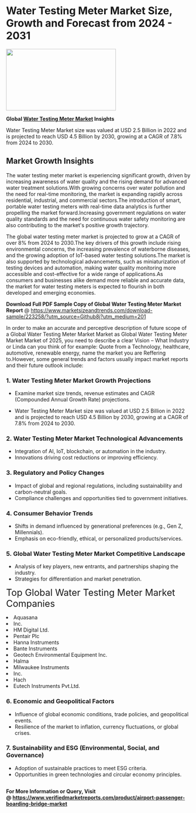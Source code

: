 <H1>Water Testing Meter Market Size, Growth and Forecast from 2024 - 2031</H1><img class="aligncenter size-medium wp-image-584254" src="https://thirdeyenews.in/wp-content/uploads/2024/09/Global-Market-Research-300x168.jpeg" alt="" width="300" height="168" /><p><strong>Global&nbsp;<a href="https://www.marketsizeandtrends.com/download-sample/223258/?utm_source=Github8j?utm_medium=201">Water Testing Meter Market</a> Insights</strong></p><p>Water Testing Meter Market size was valued at USD 2.5 Billion in 2022 and is projected to reach USD 4.5 Billion by 2030, growing at a CAGR of 7.8% from 2024 to 2030.</p><p><h2>Market Growth Insights</h2> <p>The water testing meter market is experiencing significant growth, driven by increasing awareness of water quality and the rising demand for advanced water treatment solutions.With growing concerns over water pollution and the need for real-time monitoring, the market is expanding rapidly across residential, industrial, and commercial sectors.The introduction of smart, portable water testing meters with real-time data analytics is further propelling the market forward.Increasing government regulations on water quality standards and the need for continuous water safety monitoring are also contributing to the market's positive growth trajectory.</p> <p>The global water testing meter market is projected to grow at a CAGR of over 8% from 2024 to 2030.The key drivers of this growth include rising environmental concerns, the increasing prevalence of waterborne diseases, and the growing adoption of IoT-based water testing solutions.The market is also supported by technological advancements, such as miniaturization of testing devices and automation, making water quality monitoring more accessible and cost-effective for a wide range of applications.As consumers and businesses alike demand more reliable and accurate data, the market for water testing meters is expected to flourish in both developed and emerging economies.</p> <p><span class=""><strong>Download Full PDF Sample Copy of Global Water Testing Meter Market Report</strong> @ <a href="https://www.marketsizeandtrends.com/download-sample/223258/?utm_source=Github8j?utm_medium=201" target="_blank">https://www.marketsizeandtrends.com/download-sample/223258/?utm_source=Github8j?utm_medium=201</a></span></p><p>In order to make an accurate and perceptive description of future scope of a Global&nbsp;Water Testing Meter Market Market as Global&nbsp;Water Testing Meter Market Market of 2025, you need to describe a clear Vision &ndash; What Industry or Linda can you think of for example: Quote from a Technology, healthcare, automotive, renewable energy, name the market you are Reffering to.However, some general trends and factors usually impact market reports and their future outlook include:</p><h3>1.&nbsp;<strong>Water Testing Meter Market Growth Projections</strong></h3><ul><li>Examine market size trends, revenue estimates and CAGR (Compounded Annual Growth Rate) projections.</li><li><p>Water Testing Meter Market size was valued at USD 2.5 Billion in 2022 and is projected to reach USD 4.5 Billion by 2030, growing at a CAGR of 7.8% from 2024 to 2030.</p></li></ul><h3>2.&nbsp;<strong>Water Testing Meter Market Technological Advancements</strong></h3><ul><li>Integration of AI, IoT, blockchain, or automation in the industry.</li><li>Innovations driving cost reductions or improving efficiency.</li></ul><h3>3.&nbsp;<strong>Regulatory and Policy Changes</strong></h3><ul><li>Impact of global and regional regulations, including sustainability and carbon-neutral goals.</li><li>Compliance challenges and opportunities tied to government initiatives.</li></ul><h3>4.&nbsp;<strong>Consumer Behavior Trends</strong></h3><ul><li>Shifts in demand influenced by generational preferences (e.g., Gen Z, Millennials).</li><li>Emphasis on eco-friendly, ethical, or personalized products/services.</li></ul><h3>5.&nbsp;<strong>Global Water Testing Meter Market Competitive Landscape</strong></h3><ul><li>Analysis of key players, new entrants, and partnerships shaping the industry.</li><li>Strategies for differentiation and market penetration.</li></ul><p data-pm-slice="1 1 []"><span style="color: inherit; font-family: inherit; font-size: 25px;">Top Global Water Testing Meter Market Companies</span></p><div class="" data-test-id=""><p><li>Aquasana</li><li> Inc.</li><li> HM Digital Ltd.</li><li> Pentair Plc</li><li> Hanna Instruments</li><li> Bante Instruments</li><li> Geotech Environmental Equipment Inc.</li><li> Halma</li><li> Milwaukee Instruments</li><li> Inc.</li><li> Hach</li><li> Eutech Instruments Pvt.Ltd.</li></p></div><h3>6.&nbsp;<strong>Economic and Geopolitical Factors</strong></h3><ul><li>Influence of global economic conditions, trade policies, and geopolitical events.</li><li>Resilience of the market to inflation, currency fluctuations, or global crises.</li></ul><h3>7.&nbsp;<strong>Sustainability and ESG (Environmental, Social, and Governance)</strong></h3><ul><li>Adoption of sustainable practices to meet ESG criteria.</li><li>Opportunities in green technologies and circular economy principles.</li></ul><h2><strong style="font-size: 14px;">For More Information or Query, Visit @&nbsp;</strong><a style="background-color: #ffffff; font-size: 14px;" href="https://www.marketsizeandtrends.com/report/water-testing-meter-market/" target="_blank">https://www.verifiedmarketreports.com/product/airport-passenger-boarding-bridge-market</a></h2>